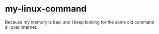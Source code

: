 # my-linux-command
Because my memory is bad, and I keep looking for the same old command all over internet. 
